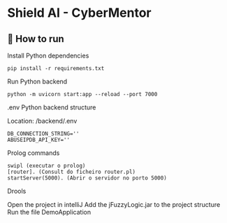 # Shield AI - CyberMentor

## 🔨 How to run

Install Python dependencies

    pip install -r requirements.txt

Run Python backend

    python -m uvicorn start:app --reload --port 7000
 
.env Python backend structure

Location: /backend/.env
 
    DB_CONNECTION_STRING=''
    ABUSEIPDB_API_KEY=''
 
Prolog commands
 
    swipl (executar o prolog)
    [router]. (Consult do ficheiro router.pl)
    startServer(5000). (Abrir o servidor no porto 5000)
 
Drools
 
Open the project in intelliJ
Add the jFuzzyLogic.jar to the project structure
Run the file DemoApplication
